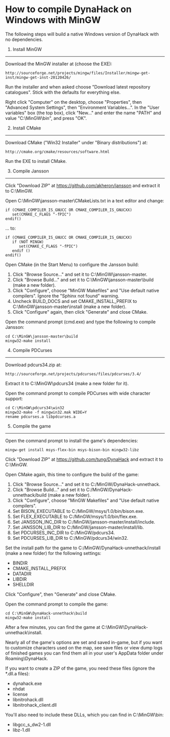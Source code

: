 How to compile DynaHack on Windows with MinGW
=============================================

The following steps will build a native Windows version of DynaHack with no dependencies.


1. Install MinGW
-----------------

Download the MinGW installer at (choose the EXE):

    http://sourceforge.net/projects/mingw/files/Installer/mingw-get-inst/mingw-get-inst-20120426/

Run the installer and when asked choose "Download latest repository catalogues".  Stick with the defaults for everything else.

Right click "Computer" on the desktop, choose "Properties", then "Advanced System Settings", then "Environment Variables...".  In the "User variables" box (the top box), click "New..." and enter the name "PATH" and value "C:\MinGW\bin", and press "OK".


2. Install CMake
----------------

Download CMake ("Win32 Installer" under "Binary distributions") at:

    http://cmake.org/cmake/resources/software.html

Run the EXE to install CMake.


3. Compile Jansson
------------------

Click "Download ZIP" at https://github.com/akheron/jansson and extract it to C:\MinGW.

Open C:\MinGW\jansson-master\CMakeLists.txt in a text editor and change:

    if (CMAKE_COMPILER_IS_GNUCC OR CMAKE_COMPILER_IS_GNUCXX)
       set(CMAKE_C_FLAGS "-fPIC")
    endif()

... to:

    if (CMAKE_COMPILER_IS_GNUCC OR CMAKE_COMPILER_IS_GNUCXX)
       if (NOT MINGW)
          set(CMAKE_C_FLAGS "-fPIC")
       endif ()
    endif()

Open CMake (in the Start Menu) to configure the Jansson build:

 1. Click "Browse Source..." and set it to C:\MinGW\jansson-master.
 2. Click "Browse Build..." and set it to C:\MinGW\jansson-master\build (make a new folder).
 3. Click "Configure", choose "MinGW Makefiles" and "Use default native compilers".  Ignore the "Sphinx not found" warning.
 4. Uncheck BUILD_DOCS and set CMAKE_INSTALL_PREFIX to C:\MinGW\jansson-master\install (make a new folder).
 5. Click "Configure" again, then click "Generate" and close CMake.

Open the command prompt (cmd.exe) and type the following to compile Jansson:

    cd C:\MinGW\jansson-master\build
    mingw32-make install


4. Compile PDCurses
-------------------

Download pdcurs34.zip at:

    http://sourceforge.net/projects/pdcurses/files/pdcurses/3.4/

Extract it to C:\MinGW\pdcurs34 (make a new folder for it).

Open the command prompt to compile PDCurses with wide character support:

    cd C:\MinGW\pdcurs34\win32
    mingw32-make -f mingwin32.mak WIDE=Y
    rename pdcurses.a libpdcurses.a


5. Compile the game
-------------------

Open the command prompt to install the game's dependencies:

    mingw-get install msys-flex-bin msys-bison-bin mingw32-libz

Click "Download ZIP" at https://github.com/tung/DynaHack and extract it to C:\MinGW.

Open CMake again, this time to configure the build of the game:

 1. Click "Browse Source..." and set it to C:/MinGW/DynaHack-unnethack.
 2. Click "Browse Build..." and set it to C:/MinGW/DynaHack-unnethack/build (make a new folder).
 3. Click "Configure", choose "MinGW Makefiles" and "Use default native compilers".
 4. Set BISON_EXECUTABLE to C:/MinGW/msys/1.0/bin/bison.exe.
 5. Set FLEX_EXECUTABLE to C:/MinGW/msys/1.0/bin/flex.exe.
 6. Set JANSSON_INC_DIR to C:/MinGW/jansson-master/install/include.
 7. Set JANSSON_LIB_DIR to C:/MinGW/jansson-master/install/lib.
 8. Set PDCURSES_INC_DIR to C:/MinGW/pdcurs34.
 9. Set PDCURSES_LIB_DIR to C:/MinGW/pdcurs34/win32.

Set the install path for the game to C:/MinGW/DynaHack-unnethack/install (make a new folder) for the following settings:

 * BINDIR
 * CMAKE_INSTALL_PREFIX
 * DATADIR
 * LIBDIR
 * SHELLDIR

Click "Configure", then "Generate" and close CMake.

Open the command prompt to compile the game:

    cd C:\MinGW\DynaHack-unnethack\build
    mingw32-make install

After a few minutes, you can find the game at C:\MinGW\DynaHack-unnethack\install.

Nearly all of the game's options are set and saved in-game, but if you want to customize characters used on the map, see save files or view dump logs of finished games you can find them all in your user's AppData folder under Roaming\DynaHack.

If you want to create a ZIP of the game, you need these files (ignore the *.dll.a files):

 * dynahack.exe
 * nhdat
 * license
 * libnitrohack.dll
 * libnitrohack_client.dll

You'll also need to include these DLLs, which you can find in C:\MinGW\bin:

 * libgcc_s_dw2-1.dll
 * libz-1.dll
